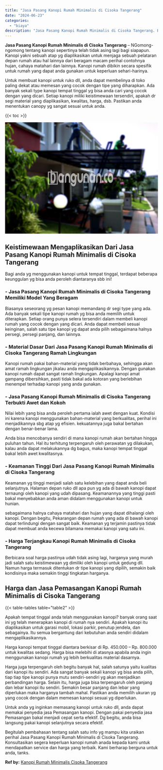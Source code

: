 ```yaml
---
title: "Jasa Pasang Kanopi Rumah Minimalis di Cisoka Tangerang"
date: "2024-06-23"
categories: 
  - "biaya"
description: "Jasa Pasang Kanopi Rumah Minimalis di Cisoka Tangerang. Begitulah pembahasan tentang salah satu info yg mampu kita uraikan perihal Jasa Pasang Kanopi Rumah M..."
---
```


**Jasa Pasang Kanopi Rumah Minimalis di Cisoka Tangerang** – NGomong-ngomong tentang kanopi sepertinya telah tidak asing lagi bagi siapapun. Kanopi yakni sebuah atap yg diaplikasikan untuk menjaga sebuah pelataran depan rumah atau hal lainnya dari beragam macam perihal contohnya hujan, cahaya matahari dan lainnya. Kanopi rumah dibikin secara spesifik untuk rumah yang dapat anda gunakan untuk keperluan sehari-harinya.

Untuk membuat kanopi untuk ruko dll, anda dapat membelinya di toko paling dekat atau memesan yang cocok dengan tipe yang diharapkan. Ada banyak sekali type kanopi tempat tinggal yg bisa anda cari yang cocok dengan yang dicari. Setiap kanopi miliki keistimewaan tersendiri, apakah dr segi material yang diaplikasikan, kwalitas, harga, dsb. Pastikan anda menentukan canopy yg sangat sesuai untuk anda.

{{< toc >}}

![Jasa Pasang Kanopi Rumah Minimalis di Cisoka Tangerang](/images/harga-kanopi-minimalis-47.png)

## Keistimewaan Mengaplikasikan Dari Jasa Pasang Kanopi Rumah Minimalis di Cisoka Tangerang

Bagi anda yg menggunakan kanopi untuk tempat tinggal, terdapat beberapa keunggulan yg bisa anda peroleh diantaranya sbb ini!

### \- Jasa Pasang Kanopi Rumah Minimalis di Cisoka Tangerang Memiliki Model Yang Beragam

Biasanya seseorang yg pesan kanopi memandang dr segi type yang ada. Ada banyak sekali tipe kanopi rumah yg bisa anda memilih untuk diterapkan. Setiap orang punya selera tersendiri dalam membeli kanopi rumah yang cocok dengan yang dicari. Anda dapat membeli sesuai keinginan, salah satu tipe kanopi yg dapat anda pilih sebagaimana halnya persegi, persegi panjang, dan lainnya.

### \- Material Dasar Dari Jasa Pasang Kanopi Rumah Minimalis di Cisoka Tangerang Ramah Lingkungan

Kanopi rumah pakai bahan-material yang tidak berbahaya, sehingga akan amat ramah lingkungan jikalau anda mengaplikasikannya. Dengan gunakan kanopi rumah dapat sangat ramah lingkungan. Apalagi kanopi amat gampang dibersihkan, pasti tidak bakal ada kotoran yang berlebihan menempel terhadap kanopi yang anda gunakan.

### \- Jasa Pasang Kanopi Rumah Minimalis di Cisoka Tangerang Terbukti Awet dan Kokoh

Nilai lebih yang bisa anda peroleh pertama ialah awet dengan kuat. Kondisi ini karena kanopi menggunakan bahan-material yang berkualitas, perihal ini menjadikannya sbg atap yg efisien. kekuatannya juga bakal bertahan dengan benar-benar lama.

Anda bisa mencobanya sendiri di mana kanopi rumah akan bertahan hingga puluhan tahun. Hal itu terhitung terpengaruh oleh perawatan yg dilakukan, kalau anda dapat melakukannya dg bagus, maka kanopi tempat tinggal bakal lebih awet kwalitasnya.

### \- Keamanan Tinggi Dari Jasa Pasang Kanopi Rumah Minimalis di Cisoka Tangerang

Keamanan yg tinggi menjadi salah satu kelebihan yang dapat anda beli selanjutnya. Halaman depan ruko dll apa pun yg ada di bawah kanopi dapat ternaungi oleh kanopi yang udah dipasang. Keamanannya yang tinggi pasti bakal menyebabkan anda aman didalam menggunakan kanopi untuk hunian.

sebagaimana halnya cahaya matahari dan hujan yang dapat dihalangi oleh kanopi. Dengan begitu, Pekarangan depan rumah yang ada di bawah kanopi dapat terlindungi dengan sangat baik. Keamanan yg terjamin pastinya tidak dapat membuat anda kecewa bilamana memakai kanopi yang satu ini.

### \- Harga Terjangkau Kanopi Rumah Minimalis di Cisoka Tangerang

Berbicara soal harga pastinya udah tidak asing lagi, harganya yang murah jadi salah satu keistimewaan yg dimiliki oleh kanopi untuk gedung dll. Namun harga termasuk ditentukan dr tipe kanopi yang dipilih, semakin baik kondisinya maka semakin tinggi tingkatan harganya.

## Harga dan Jasa Pemasangan Kanopi Rumah Minimalis di Cisoka Tangerang

{{< table-tables table="table2" >}}

Apakah tempat tinggal anda telah menggunakan kanopi? banyak orang saat ini yg telah menerapkan kanopi di rumah nya sendiri. Apakah kanopi itu diaplikasikan untuk garasi mobil, lokasi parkir, penutup jendela, dan sebagainya. Itu semua bergantung dari kebutuhan anda sendiri didalam mengaplikasikannya.

Harga kanopi tempat tinggal diantara berkisar di Rp. 450.000 – Rp. 800.000 untuk kwalitas sedang. Harga bisa melebihi di atasnya apabila anda ingin menggunakan kanopi rumah yg lebih berkualitas material dasarnya.

Harga juga terpengaruh oleh begitu banyak hal, salah satunya yaitu kualitas dari kanopi itu sendiri. Ada sangat banyak sekali kanopi yg bisa anda pilih, tiap tiap tipe kanopi punya mutu sendiri-sendiri yg akan menjadikan perbandingan harga. Selain itu, harga juga bisa terpengaruh oleh panjang dan lebar kanopi itu sendiri. Semakin besar panjang dan lebar yang diperlukan maka harganya tambah mahal. Pastikan anda memilih ukuran yg yang cocok dengan dalam memesan kanopi sesuai yg diperlukan.

Untuk anda yg inginkan memasang kanopi untuk ruko dll, anda dapat memakai penyedia jasa Pemasangan kanopi. Dengan pakai penyedia jasa Pemasangan bakal menjadi cepat serta efektif. Dg begitu, anda bisa langsung pakai kanopi selanjutnya secara efektif.

Begitulah pembahasan tentang salah satu info yg mampu kita uraikan perihal Jasa Pasang Kanopi Rumah Minimalis di Cisoka Tangerang. Konsultasikan segera keperluan kanopi rumah anada kepada kami untuk mendapatkan service dan harga yang terbaik. Kami berharap berguna untuk anda, tanks.

**Ref by:**  [Kanopi Rumah Minimalis Cisoka Tangerang](https://id.wikipedia.org/wiki/Kanopi)
